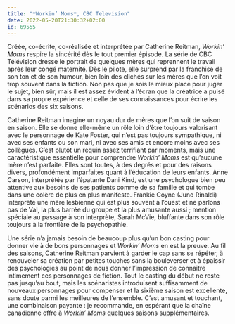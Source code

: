 ```yaml
---
title: "*Workin’ Moms*, CBC Television"
date: 2022-05-20T21:30:32+02:00
id: 69555 
---
```


Créée, co-écrite, co-réalisée et interprétée par Catherine Reitman, *Workin’ Moms* respire la sincérité dès le tout premier épisode. La série de CBC Télévision dresse le portrait de quelques mères qui reprennent le travail après leur congé maternité. Dès le pilote, elle surprend par la franchise de son ton et de son humour, bien loin des clichés sur les mères que l’on voit trop souvent dans la fiction. Non pas que je sois le mieux placé pour juger le sujet, bien sûr, mais il est assez évident à l’écran que la créatrice a puisé dans sa propre expérience et celle de ses connaissances pour écrire les scénarios des six saisons.

Catherine Reitman imagine un noyau dur de mères que l’on suit de saison en saison. Elle se donne elle-même un rôle loin d’être toujours valorisant avec le personnage de Kate Foster, qui n’est pas toujours sympathique, ni avec ses enfants ou son mari, ni avec ses amis et encore moins avec ses collègues. C’est plutôt un requin assez terrifiant par moments, mais une caractéristique essentielle pour comprendre *Workin’ Moms* est qu’aucune mère n’est parfaite. Elles sont toutes, à des degrés et pour des raisons divers, profondément imparfaites quant à l’éducation de leurs enfants. Anne Carson, interprétée par l’épatante Dani Kind, est une psychologue bien peu attentive aux besoins de ses patients comme de sa famille et qui tombe dans une colère de plus en plus manifeste. Frankie Coyne (Juno Rinaldi) interprète une mère lesbienne qui est plus souvent à l’ouest et ne parlons pas de Val, la plus barrée du groupe et la plus amusante aussi ; mention spéciale au passage à son interprète, Sarah McVie, bluffante dans son rôle toujours à la frontière de la psychopathie. 

Une série n’a jamais besoin de beaucoup plus qu’un bon casting pour donner vie à de bons personnages et *Workin’ Moms* en est la preuve. Au fil des saisons, Catherine Reitman parvient à garder le cap sans se répéter, à renouveler sa création par petites touches sans la bouleverser et à épaissir des psychologies au point de nous donner l’impression de connaître intimement ces personnages de fiction. Tout le casting du début ne reste pas jusqu’au bout, mais les scénaristes introduisent suffisamment de nouveaux personnages pour compenser et la sixième saison est excellente, sans doute parmi les meilleures de l’ensemble. C’est amusant et touchant, une combinaison payante : je recommande, en espérant que la chaîne canadienne offre à *Workin’ Moms* quelques saisons supplémentaires. 
